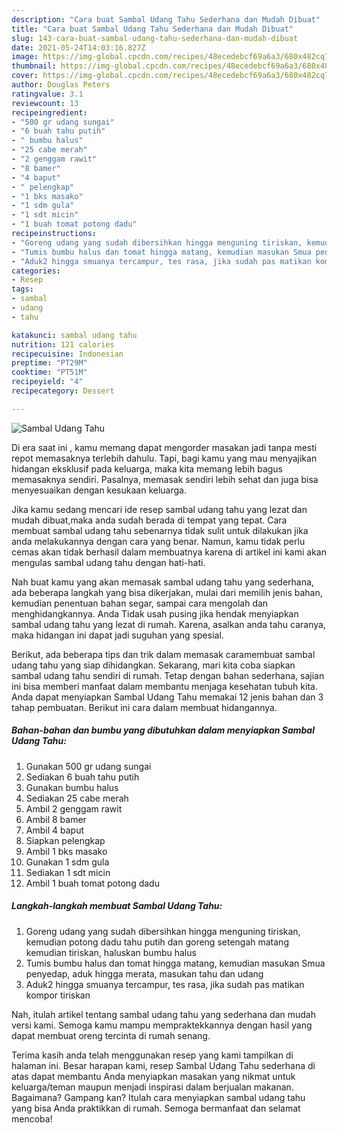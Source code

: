 ```yaml
---
description: "Cara buat Sambal Udang Tahu Sederhana dan Mudah Dibuat"
title: "Cara buat Sambal Udang Tahu Sederhana dan Mudah Dibuat"
slug: 143-cara-buat-sambal-udang-tahu-sederhana-dan-mudah-dibuat
date: 2021-05-24T14:03:16.827Z
image: https://img-global.cpcdn.com/recipes/48ecedebcf69a6a3/680x482cq70/sambal-udang-tahu-foto-resep-utama.jpg
thumbnail: https://img-global.cpcdn.com/recipes/48ecedebcf69a6a3/680x482cq70/sambal-udang-tahu-foto-resep-utama.jpg
cover: https://img-global.cpcdn.com/recipes/48ecedebcf69a6a3/680x482cq70/sambal-udang-tahu-foto-resep-utama.jpg
author: Douglas Peters
ratingvalue: 3.1
reviewcount: 13
recipeingredient:
- "500 gr udang sungai"
- "6 buah tahu putih"
- " bumbu halus"
- "25 cabe merah"
- "2 genggam rawit"
- "8 bamer"
- "4 baput"
- " pelengkap"
- "1 bks masako"
- "1 sdm gula"
- "1 sdt micin"
- "1 buah tomat potong dadu"
recipeinstructions:
- "Goreng udang yang sudah dibersihkan hingga menguning tiriskan, kemudian potong dadu tahu putih dan goreng setengah matang kemudian tiriskan, haluskan bumbu halus"
- "Tumis bumbu halus dan tomat hingga matang, kemudian masukan Smua penyedap, aduk hingga merata, masukan tahu dan udang"
- "Aduk2 hingga smuanya tercampur, tes rasa, jika sudah pas matikan kompor tiriskan"
categories:
- Resep
tags:
- sambal
- udang
- tahu

katakunci: sambal udang tahu 
nutrition: 121 calories
recipecuisine: Indonesian
preptime: "PT29M"
cooktime: "PT51M"
recipeyield: "4"
recipecategory: Dessert

---
```



![Sambal Udang Tahu](https://img-global.cpcdn.com/recipes/48ecedebcf69a6a3/680x482cq70/sambal-udang-tahu-foto-resep-utama.jpg)

Di era  saat ini , kamu memang dapat mengorder masakan jadi tanpa mesti repot memasaknya terlebih dahulu. Tapi, bagi kamu yang mau menyajikan hidangan eksklusif pada keluarga, maka kita memang lebih bagus memasaknya sendiri. Pasalnya, memasak sendiri lebih sehat dan juga bisa menyesuaikan dengan kesukaan keluarga.

Jika kamu sedang mencari ide resep sambal udang tahu yang lezat dan mudah dibuat,maka anda sudah berada di tempat yang tepat. Cara membuat sambal udang tahu  sebenarnya tidak sulit untuk dilakukan jika anda melakukannya dengan cara yang benar. Namun, kamu tidak perlu cemas akan tidak berhasil dalam membuatnya 
karena di artikel ini kami akan mengulas sambal udang tahu dengan hati-hati.  



Nah buat kamu yang akan memasak sambal udang tahu yang sederhana, ada beberapa langkah yang bisa dikerjakan, mulai dari memilih jenis bahan, kemudian penentuan bahan segar, sampai cara mengolah dan menghidangkannya. Anda Tidak usah pusing jika hendak menyiapkan sambal udang tahu yang lezat di rumah. Karena, asalkan anda  tahu caranya, maka hidangan ini dapat jadi suguhan yang spesial.

Berikut, ada beberapa tips dan trik dalam memasak caramembuat sambal udang tahu yang siap dihidangkan. Sekarang, mari kita coba siapkan sambal udang tahu sendiri di rumah. Tetap dengan bahan sederhana, sajian ini bisa memberi manfaat dalam membantu menjaga kesehatan tubuh kita. Anda dapat menyiapkan Sambal Udang Tahu memakai 12 jenis bahan dan 3 tahap pembuatan. Berikut ini cara dalam membuat hidangannya.

<!--inarticleads1-->

##### Bahan-bahan dan bumbu yang dibutuhkan dalam menyiapkan Sambal Udang Tahu:

1. Gunakan 500 gr udang sungai
1. Sediakan 6 buah tahu putih
1. Gunakan  bumbu halus
1. Sediakan 25 cabe merah
1. Ambil 2 genggam rawit
1. Ambil 8 bamer
1. Ambil 4 baput
1. Siapkan  pelengkap
1. Ambil 1 bks masako
1. Gunakan 1 sdm gula
1. Sediakan 1 sdt micin
1. Ambil 1 buah tomat potong dadu




<!--inarticleads2-->

##### Langkah-langkah membuat Sambal Udang Tahu:

1. Goreng udang yang sudah dibersihkan hingga menguning tiriskan, kemudian potong dadu tahu putih dan goreng setengah matang kemudian tiriskan, haluskan bumbu halus
1. Tumis bumbu halus dan tomat hingga matang, kemudian masukan Smua penyedap, aduk hingga merata, masukan tahu dan udang
1. Aduk2 hingga smuanya tercampur, tes rasa, jika sudah pas matikan kompor tiriskan




Nah, itulah artikel tentang  sambal udang tahu  yang sederhana dan mudah versi kami. Semoga kamu mampu mempraktekkannya dengan hasil yang dapat membuat oreng tercinta di rumah senang. 

Terima kasih anda telah menggunakan resep yang kami tampilkan di halaman ini. Besar harapan kami, resep  Sambal Udang Tahu sederhana di atas dapat membantu Anda menyiapkan masakan yang nikmat untuk keluarga/teman maupun menjadi inspirasi dalam berjualan makanan. Bagaimana? Gampang kan? Itulah cara menyiapkan sambal udang tahu yang bisa Anda praktikkan di rumah. Semoga bermanfaat dan selamat mencoba!

